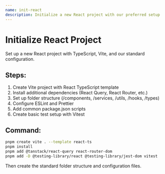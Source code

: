```yaml
---
name: init-react
description: Initialize a new React project with our preferred setup
---
```


# Initialize React Project

Set up a new React project with TypeScript, Vite, and our standard configuration.

## Steps:

1. Create Vite project with React TypeScript template
2. Install additional dependencies (React Query, React Router, etc.)
3. Set up folder structure (/components, /services, /utils, /hooks, /types)
4. Configure ESLint and Prettier
5. Add common package.json scripts
6. Create basic test setup with Vitest

## Command:

```bash
pnpm create vite . --template react-ts
pnpm install
pnpm add @tanstack/react-query react-router-dom
pnpm add -D @testing-library/react @testing-library/jest-dom vitest
```

Then create the standard folder structure and configuration files.
